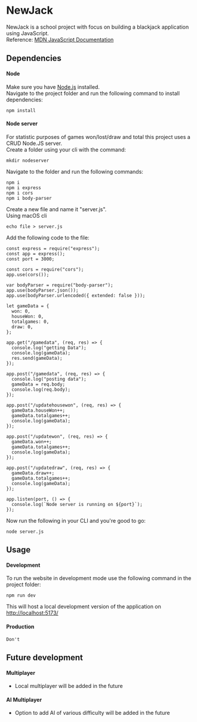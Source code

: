 # NewJack
NewJack is a school project with focus on building a blackjack application using JavaScript. <br>
Reference: [MDN JavaScript Documentation](https://developer.mozilla.org/en-US/docs/Web/JavaScript)
## Dependencies
#### Node
Make sure you have [Node.js](https://nodejs.org/en/) installed. <br>
Navigate to the project folder and run the following command to install dependencies:
```
npm install
```
#### Node server
For statistic purposes of games won/lost/draw and total this project uses a CRUD Node.JS server. <br>
Create a folder using your cli with the command:
```
mkdir nodeserver
```
Navigate to the folder and run the following commands:
```
npm i
npm i express
npm i cors
npm i body-parser
```
Create a new file and name it "server.js". <br>
Using macOS cli
```
echo file > server.js
```
Add the following code to the file:
```
const express = require("express");
const app = express();
const port = 3000;

const cors = require("cors");
app.use(cors());

var bodyParser = require("body-parser");
app.use(bodyParser.json());
app.use(bodyParser.urlencoded({ extended: false }));

let gameData = {
  won: 0,
  houseWon: 0,
  totalgames: 0,
  draw: 0,
};

app.get("/gamedata", (req, res) => {
  console.log("getting Data");
  console.log(gameData);
  res.send(gameData);
});

app.post("/gamedata", (req, res) => {
  console.log("posting data");
  gameData = req.body;
  console.log(req.body);
});

app.post("/updatehousewon", (req, res) => {
  gameData.houseWon++;
  gameData.totalgames++;
  console.log(gameData);
});

app.post("/updatewon", (req, res) => {
  gameData.won++;
  gameData.totalgames++;
  console.log(gameData);
});

app.post("/updatedraw", (req, res) => {
  gameData.draw++;
  gameData.totalgames++;
  console.log(gameData);
});

app.listen(port, () => {
  console.log(`Node server is running on ${port}`);
});
```
Now run the following in your CLI and you're good to go:
```
node server.js
```

## Usage
#### Development
To run the website in development mode use the following command in the project folder:
```
npm run dev
```
This will host a local development version of the application on [http://localhost:5173/](http://localhost:5173/)

#### Production
```
Don't
```

## Future development
#### Multiplayer
- Local multiplayer will be added in the future
#### AI Multiplayer
- Option to add AI of various difficulty will be added in the future
